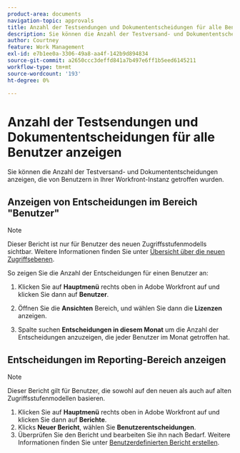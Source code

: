 ```yaml
---
product-area: documents
navigation-topic: approvals
title: Anzahl der Testsendungen und Dokumententscheidungen für alle Benutzer anzeigen
description: Sie können die Anzahl der Testversand- und Dokumententscheidungen anzeigen, die von Benutzern in Ihrer Workfront-Instanz getroffen wurden.
author: Courtney
feature: Work Management
exl-id: e7b1ee0a-3306-49a8-aa4f-142b9d894834
source-git-commit: a2650ccc3deffd841a7b497e6ff1b5eed6145211
workflow-type: tm+mt
source-wordcount: '193'
ht-degree: 0%

---
```



# Anzahl der Testsendungen und Dokumententscheidungen für alle Benutzer anzeigen

Sie können die Anzahl der Testversand- und Dokumententscheidungen anzeigen, die von Benutzern in Ihrer Workfront-Instanz getroffen wurden.

## Anzeigen von Entscheidungen im Bereich &quot;Benutzer&quot;

>[!NOTE]
>
>Dieser Bericht ist nur für Benutzer des neuen Zugriffsstufenmodells sichtbar. Weitere Informationen finden Sie unter [Übersicht über die neuen Zugriffsebenen](/help/quicksilver/administration-and-setup/add-users/how-access-levels-work/access-level-overview.md).

So zeigen Sie die Anzahl der Entscheidungen für einen Benutzer an:

1. Klicken Sie auf **Hauptmenü** rechts oben in Adobe Workfront auf und klicken Sie dann auf **Benutzer**.

1. Öffnen Sie die **Ansichten** Bereich, und wählen Sie dann die **Lizenzen** anzeigen.

1. Spalte suchen **Entscheidungen in diesem Monat** um die Anzahl der Entscheidungen anzuzeigen, die jeder Benutzer im Monat getroffen hat.

## Entscheidungen im Reporting-Bereich anzeigen

>[!NOTE]
>
>Dieser Bericht gilt für Benutzer, die sowohl auf den neuen als auch auf alten Zugriffsstufenmodellen basieren.

1. Klicken Sie auf **Hauptmenü** rechts oben in Adobe Workfront auf und klicken Sie dann auf **Berichte**.
1. Klicks **Neuer Bericht**, wählen Sie **Benutzerentscheidungen**.
1. Überprüfen Sie den Bericht und bearbeiten Sie ihn nach Bedarf. Weitere Informationen finden Sie unter [Benutzerdefinierten Bericht erstellen](/help/quicksilver/reports-and-dashboards/reports/creating-and-managing-reports/create-custom-report.md).

